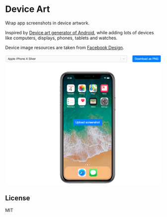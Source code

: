 # Device Art

Wrap app screenshots in device artwork.

Inspired by [Device art generator of Android](https://developer.android.com/distribute/marketing-tools/device-art-generator), while adding lots of devices like computers, displays, phones, tablets and watches.

Device image resources are taken from [Facebook Design](facebook.design/devices#filters).

![](assets/screenshot.png)


## License

MIT
